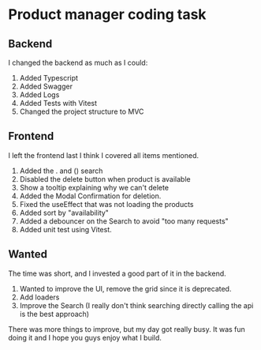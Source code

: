 # Product manager coding task

## Backend

I changed the backend as much as I could:

1. Added Typescript
2. Added Swagger
3. Added Logs
4. Added Tests with Vitest
5. Changed the project structure to MVC

## Frontend

I left the frontend last I think I covered all items mentioned.

1. Added the . and () search
2. Disabled the delete button when product is available
3. Show a tooltip explaining why we can't delete
4. Added the Modal Confirmation for deletion.
5. Fixed the useEffect that was not loading the products
6. Added sort by "availability"
7. Added a debouncer on the Search to avoid "too many requests"
8. Added unit test using Vitest.

## Wanted

The time was short, and I invested a good part of it in the backend.

1. Wanted to improve the UI, remove the grid since it is deprecated.
2. Add loaders
3. Improve the Search (I really don't think searching directly calling the api is the best approach)

There was more things to improve, but my day got really busy. It was fun doing it and I hope you guys enjoy what I build.
